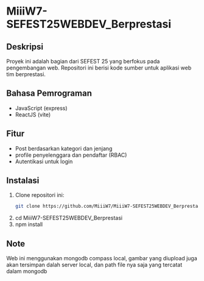 # MiiiW7-SEFEST25WEBDEV_Berprestasi

## Deskripsi
Proyek ini adalah bagian dari SEFEST 25 yang berfokus pada pengembangan web. Repositori ini berisi kode sumber untuk aplikasi web tim berprestasi.

## Bahasa Pemrograman
- JavaScript (express)
- ReactJS (vite)

## Fitur
- Post berdasarkan kategori dan jenjang
- profile penyelenggara dan pendaftar (RBAC)
- Autentikasi untuk login

## Instalasi
1. Clone repositori ini:
   ```sh
   git clone https://github.com/MiiiW7/MiiiW7-SEFEST25WEBDEV_Berprestasi.git
2. cd MiiiW7-SEFEST25WEBDEV_Berprestasi
3. npm install

## Note
Web ini menggunakan mongodb compass local, gambar yang diupload juga akan tersimpan dalah server local, dan path file nya saja yang tercatat dalam mongodb
